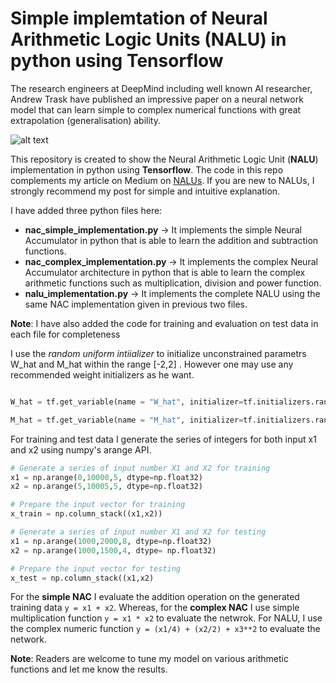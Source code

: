 # Simple implemtation of Neural Arithmetic Logic Units (NALU) in python using Tensorflow

The research engineers at DeepMind including well known AI researcher, Andrew Trask have published an impressive paper on a 
neural network model that can learn simple to complex numerical functions with great extrapolation (generalisation) ability.

![alt text](https://3c1703fe8d.site.internapcdn.net/newman/gfx/news/2018/1-deepmindrese.jpg "NALU diagram")

This repository is created to show the Neural Arithmetic Logic Unit (**NALU**) implementation in python using **Tensorflow**. 
The code in this repo complements my article on Medium on [NALUs](https://medium.com/@faizanmukardam/simple-guide-to-neural-arithmetic-logic-units-nalu-explanation-intuition-and-code-64bc22605712/). 
If you are new to NALUs, I strongly recommend my post for simple and intuitive explanation.

I have added three python files here:
* **nac_simple_implementation.py** -> It implements the simple Neural Accumulator in python that is able to learn the addition and subtraction functions.
* **nac_complex_implementation.py** -> It implements the complex Neural Accumulator architecture in python that is able to learn the complex arithmetic functions such as multiplication, division and power function.
* **nalu_implementation.py** -> It implements the complete NALU using the same NAC implementation given in previous two files. 

**Note**: I have also added the code for training and evaluation on test data in each file for completeness

I use the *random uniform intiializer* to initialize unconstrained parametrs W_hat and M_hat within the range [-2,2] . However one may use any recommended weight initializers as he want.
```python

W_hat = tf.get_variable(name = "W_hat", initializer=tf.initializers.random_uniform(minval=-2, maxval=2),shape=[in_features, out_units],  trainable=True)

M_hat = tf.get_variable(name = "M_hat", initializer=tf.initializers.random_uniform(minval=-2, maxval=2), shape=[in_features, out_units], trainable=True)
```
For training and test data I generate the series of integers for both input x1 and x2 using numpy's arange API.

```python
# Generate a series of input number X1 and X2 for training
x1 = np.arange(0,10000,5, dtype=np.float32)
x2 = np.arange(5,10005,5, dtype=np.float32)

# Prepare the input vector for training
x_train = np.column_stack((x1,x2))

# Generate a series of input number X1 and X2 for testing
x1 = np.arange(1000,2000,8, dtype=np.float32)
x2 = np.arange(1000,1500,4, dtype= np.float32)

# Prepare the input vector for testing
x_test = np.column_stack((x1,x2)

```
For the **simple NAC** I evaluate the addition operation on the generated training data `y = x1 + x2`. Whereas, for the **complex NAC**
I use simple multiplication function `y = x1 * x2` to evaluate the netwrok. 
For NALU, I use the complex numeric function `y = (x1/4) + (x2/2) + x3**2` to evaluate the network.

**Note**: Readers are welcome to tune  my model on various arithmetic functions and let me know the results.
